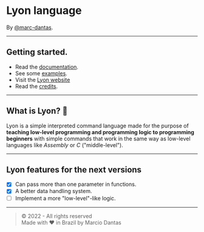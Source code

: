 # Lyon language
By [@marc-dantas](https://github.com/marc-dantas).

<hr>

## Getting started.

- Read the [documentation](./markdown_docs/index.md).
- See some [examples](./markdown_docs/examples.md).
- Visit the [Lyon website](https://marc-dantas.github.io/lyon)
- Read the [credits](./CREDITS.md).

<hr>

## What is Lyon? 🤔
Lyon is a simple interpreted command language made for the purpose of **teaching low-level programming and programming logic to programming beginners** with simple commands that work in the same way as low-level languages like *Assembly* or *C* ("middle-level").

<hr>

## Lyon features for the next versions
- [x] Can pass more than one parameter in functions.
- [x] A better data handling system.
- [ ] Implement a more "low-level"-like logic.

<hr>

> © 2022 - All rights reserved<br>
> Made with ❤️ in Brazil by Marcio Dantas